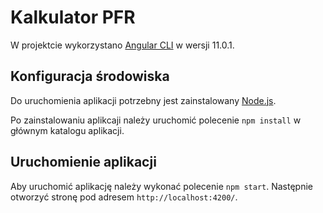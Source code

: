 # Kalkulator PFR

W projektcie wykorzystano [Angular CLI](https://github.com/angular/angular-cli) w wersji 11.0.1.

## Konfiguracja środowiska

Do uruchomienia aplikacji potrzebny jest zainstalowany [Node.js](https://nodejs.org/en/download/).

Po zainstalowaniu aplikcaji należy uruchomić polecenie `npm install` w głównym katalogu aplikacji.

## Uruchomienie aplikacji

Aby uruchomić aplikację należy wykonać polecenie `npm start`. Następnie otworzyć stronę pod adresem `http://localhost:4200/`.
